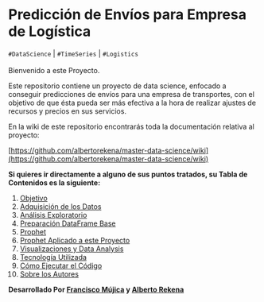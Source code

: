 # Predicción de Envíos para Empresa de Logística

`#DataScience` | `#TimeSeries` | `#Logistics`
<br></br>
Bienvenido a este Proyecto.

Este repositorio contiene un proyecto de data science, enfocado a conseguir predicciones de envíos para una empresa de transportes, con el objetivo de que ésta pueda ser más efectiva a la hora de realizar ajustes de recursos y precios en sus servicios.

En la wiki de este repositorio encontrarás toda la documentación relativa al proyecto:

[https://github.com/albertorekena/master-data-science/wiki](https://github.com/albertorekena/master-data-science/wiki)

**Si quieres ir directamente a alguno de sus puntos tratados, su Tabla de Contenidos es la siguiente:**
1. [Objetivo](https://github.com/albertorekena/master-data-science/wiki/Objetivo)
2. [Adquisición de los Datos](https://github.com/albertorekena/master-data-science/wiki/Adquisici%C3%B3n-de-los-Datos)
3. [Análisis Exploratorio](https://github.com/albertorekena/master-data-science/wiki/An%C3%A1lisis-Exploratorio)
4. [Preparación DataFrame Base](https://github.com/albertorekena/master-data-science/wiki/Preparaci%C3%B3n-DataFrame-Base)
5. [Prophet](https://github.com/albertorekena/master-data-science/wiki/Prophet)
6. [Prophet Aplicado a este Proyecto](https://github.com/albertorekena/master-data-science/wiki/Prophet-Aplicado-a-este-Proyecto)
7. [Visualizaciones y Data Analysis](https://github.com/albertorekena/master-data-science/wiki/Visualizaciones-y-Data-Analysis)
8. [Tecnología Utilizada](https://github.com/albertorekena/master-data-science/wiki/Tecnolog%C3%ADa-Utilizada)
9. [Cómo Ejecutar el Código](https://github.com/albertorekena/master-data-science/wiki/C%C3%B3mo-Ejecutar-el-C%C3%B3digo)
10. [Sobre los Autores](https://github.com/albertorekena/master-data-science/wiki/Sobre-los-Autores)


**Desarrollado Por [Francisco Mújica](https://www.linkedin.com/in/francisco-m%C3%BAjica-de-la-mora-6ba816135/) y [Alberto Rekena](https://es.linkedin.com/in/albertorekena)**
